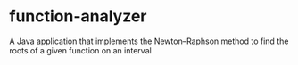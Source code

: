 # function-analyzer
A Java application that implements the Newton–Raphson method to find the roots of a given function on an interval

